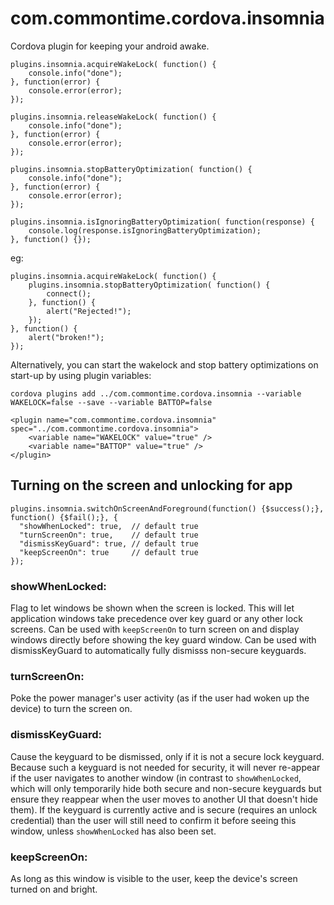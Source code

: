 # com.commontime.cordova.insomnia

Cordova plugin for keeping your android awake.


```
plugins.insomnia.acquireWakeLock( function() {
    console.info("done");
}, function(error) {
    console.error(error);
});
```


```
plugins.insomnia.releaseWakeLock( function() {
    console.info("done");
}, function(error) {
    console.error(error);
});
```


```
plugins.insomnia.stopBatteryOptimization( function() {
    console.info("done");
}, function(error) {
    console.error(error);
});
```

```
plugins.insomnia.isIgnoringBatteryOptimization( function(response) {   
    console.log(response.isIgnoringBatteryOptimization);
}, function() {});

```

eg:

```
plugins.insomnia.acquireWakeLock( function() {
    plugins.insomnia.stopBatteryOptimization( function() {
        connect();
    }, function() {
        alert("Rejected!");
    });       
}, function() {
    alert("broken!");
});

```

Alternatively, you can start the wakelock and stop battery optimizations on start-up by using plugin variables:


```
cordova plugins add ../com.commontime.cordova.insomnia --variable WAKELOCK=false --save --variable BATTOP=false
```

```
<plugin name="com.commontime.cordova.insomnia" spec="../com.commontime.cordova.insomnia">
    <variable name="WAKELOCK" value="true" />
    <variable name="BATTOP" value="true" />
</plugin>
```

## Turning on the screen and unlocking for app

```
plugins.insomnia.switchOnScreenAndForeground(function() {$success();}, function() {$fail();}, {
  "showWhenLocked": true,  // default true
  "turnScreenOn": true,    // default true
  "dismissKeyGuard": true, // default true
  "keepScreenOn": true     // default true
});
```

### showWhenLocked:

Flag to let windows be shown when the screen is locked. This will let application windows take precedence over key guard or any other lock screens. Can be used with ```keepScreenOn``` to turn screen on and display windows directly before showing the key guard window. Can be used with dismissKeyGuard to automatically fully dismisss non-secure keyguards.

### turnScreenOn: 

Poke the power manager's user activity (as if the user had woken up the device) to turn the screen on.

### dismissKeyGuard:

Cause the keyguard to be dismissed, only if it is not a secure lock keyguard. Because such a keyguard is not needed for security, it will never re-appear if the user navigates to another window (in contrast to ```showWhenLocked```, which will only temporarily hide both secure and non-secure keyguards but ensure they reappear when the user moves to another UI that doesn't hide them). If the keyguard is currently active and is secure (requires an unlock credential) than the user will still need to confirm it before seeing this window, unless ```showWhenLocked``` has also been set.

### keepScreenOn:

As long as this window is visible to the user, keep the device's screen turned on and bright.






